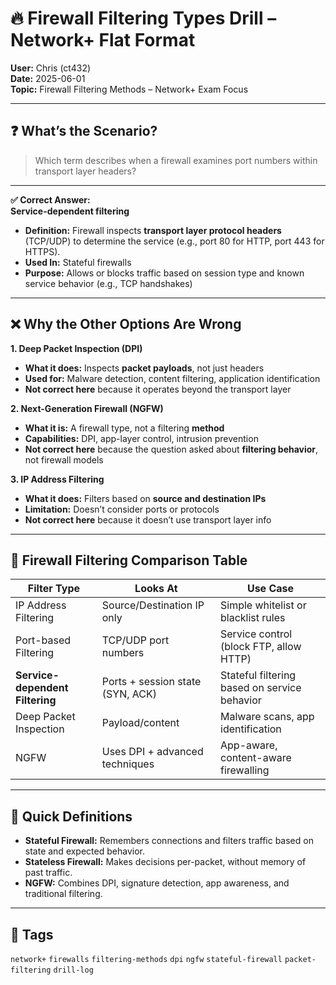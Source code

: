 # 🔥 Firewall Filtering Types Drill – Network+ Flat Format

**User:** Chris (ct432)  
**Date:** 2025-06-01  
**Topic:** Firewall Filtering Methods – Network+ Exam Focus

---

## ❓ What’s the Scenario?

> Which term describes when a firewall examines port numbers within transport layer headers?

---

**✅ Correct Answer:**  
**Service-dependent filtering**  
- **Definition:** Firewall inspects **transport layer protocol headers** (TCP/UDP) to determine the service (e.g., port 80 for HTTP, port 443 for HTTPS).  
- **Used In:** Stateful firewalls  
- **Purpose:** Allows or blocks traffic based on session type and known service behavior (e.g., TCP handshakes)

---

## ❌ Why the Other Options Are Wrong

**1. Deep Packet Inspection (DPI)**  
- **What it does:** Inspects **packet payloads**, not just headers  
- **Used for:** Malware detection, content filtering, application identification  
- **Not correct here** because it operates beyond the transport layer

**2. Next-Generation Firewall (NGFW)**  
- **What it is:** A firewall type, not a filtering **method**  
- **Capabilities:** DPI, app-layer control, intrusion prevention  
- **Not correct here** because the question asked about **filtering behavior**, not firewall models

**3. IP Address Filtering**  
- **What it does:** Filters based on **source and destination IPs**  
- **Limitation:** Doesn’t consider ports or protocols  
- **Not correct here** because it doesn’t use transport layer info

---

## 🧠 Firewall Filtering Comparison Table

| Filter Type               | Looks At                         | Use Case                              |
|---------------------------|----------------------------------|----------------------------------------|
| IP Address Filtering      | Source/Destination IP only       | Simple whitelist or blacklist rules    |
| Port-based Filtering      | TCP/UDP port numbers             | Service control (block FTP, allow HTTP)|
| **Service-dependent Filtering** | Ports + session state (SYN, ACK) | Stateful filtering based on service behavior |
| Deep Packet Inspection    | Payload/content                  | Malware scans, app identification      |
| NGFW                      | Uses DPI + advanced techniques   | App-aware, content-aware firewalling   |

---

## 🧠 Quick Definitions

- **Stateful Firewall:** Remembers connections and filters traffic based on state and expected behavior.
- **Stateless Firewall:** Makes decisions per-packet, without memory of past traffic.
- **NGFW:** Combines DPI, signature detection, app awareness, and traditional filtering.

---

## 📁 Tags  
`network+` `firewalls` `filtering-methods` `dpi` `ngfw` `stateful-firewall` `packet-filtering` `drill-log`
